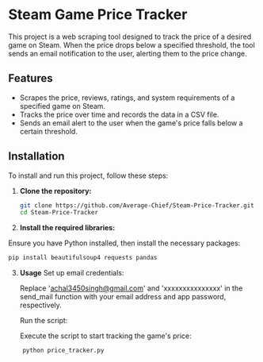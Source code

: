 # Steam Game Price Tracker

This project is a web scraping tool designed to track the price of a desired game on Steam. When the price drops below a specified threshold, the tool sends an email notification to the user, alerting them to the price change.

## Features

- Scrapes the price, reviews, ratings, and system requirements of a specified game on Steam.
- Tracks the price over time and records the data in a CSV file.
- Sends an email alert to the user when the game's price falls below a certain threshold.

## Installation

To install and run this project, follow these steps:

1. **Clone the repository:**

   ```bash
   git clone https://github.com/Average-Chief/Steam-Price-Tracker.git
   cd Steam-Price-Tracker
   ```
2. **Install the required libraries:**

Ensure you have Python installed, then install the necessary packages:

  ```bash
  pip install beautifulsoup4 requests pandas
  ```

3. **Usage**
   Set up email credentials:

   Replace 'achal3450singh@gmail.com' and 'xxxxxxxxxxxxxxx' in the send_mail function with your email address and app password, respectively.

    Run the script:

    Execute the script to start tracking the game's price:

  ```bash
      python price_tracker.py
  ```
